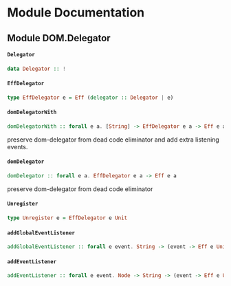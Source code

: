 # Module Documentation

## Module DOM.Delegator

#### `Delegator`

``` purescript
data Delegator :: !
```


#### `EffDelegator`

``` purescript
type EffDelegator e = Eff (delegator :: Delegator | e)
```


#### `domDelegatorWith`

``` purescript
domDelegatorWith :: forall e a. [String] -> EffDelegator e a -> Eff e a
```

preserve dom-delegator from dead code eliminator
and add extra listening events.

#### `domDelegator`

``` purescript
domDelegator :: forall e a. EffDelegator e a -> Eff e a
```

preserve dom-delegator from dead code eliminator

#### `Unregister`

``` purescript
type Unregister e = EffDelegator e Unit
```


#### `addGlobalEventListener`

``` purescript
addGlobalEventListener :: forall e event. String -> (event -> Eff e Unit) -> EffDelegator e (Unregister e)
```


#### `addEventListener`

``` purescript
addEventListener :: forall e event. Node -> String -> (event -> Eff e Unit) -> EffDelegator e (Unregister e)
```





